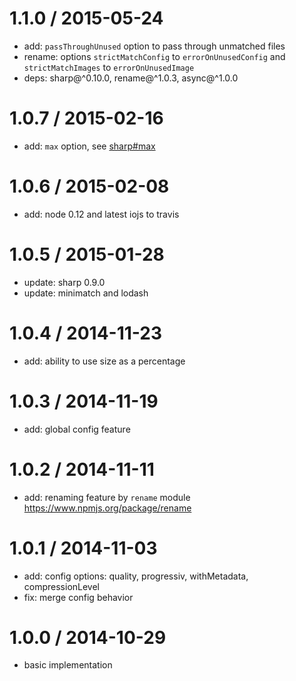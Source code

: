 1.1.0 / 2015-05-24
==================

* add: `passThroughUnused` option to pass through unmatched files
* rename: options `strictMatchConfig` to `errorOnUnusedConfig` and `strictMatchImages` to `errorOnUnusedImage`
* deps: sharp@^0.10.0, rename@^1.0.3, async@^1.0.0

1.0.7 / 2015-02-16
==================

* add: `max` option, see [sharp#max](https://github.com/lovell/sharp#max)

1.0.6 / 2015-02-08
==================

* add: node 0.12 and latest iojs to travis

1.0.5 / 2015-01-28
==================

* update: sharp 0.9.0
* update: minimatch and lodash

1.0.4 / 2014-11-23
==================

* add: ability to use size as a percentage

1.0.3 / 2014-11-19
==================

* add: global config feature

1.0.2 / 2014-11-11
==================

 * add: renaming feature by `rename` module https://www.npmjs.org/package/rename

1.0.1 / 2014-11-03
==================

 * add: config options: quality, progressiv, withMetadata, compressionLevel
 * fix: merge config behavior

1.0.0 / 2014-10-29
==================

 * basic implementation

